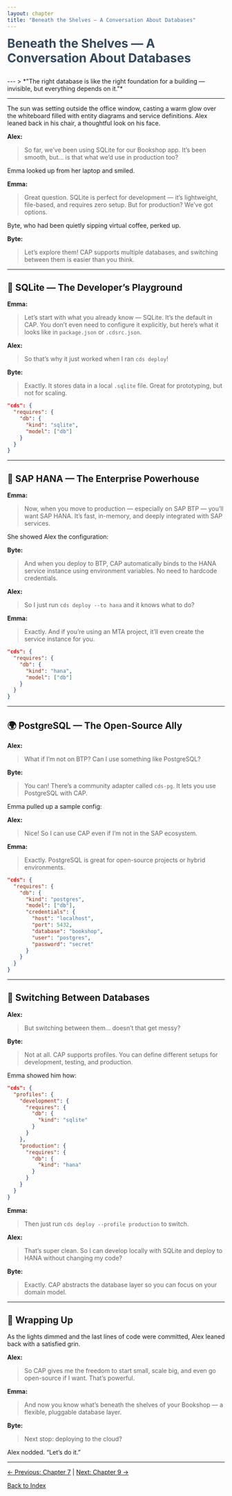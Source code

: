 ```yaml
---
layout: chapter
title: "Beneath the Shelves — A Conversation About Databases"
---
```


<div style="color:#34495e;font-size:2em;font-weight:bold;margin-bottom:1em;">Beneath the Shelves — A Conversation About Databases</div>
---
> *"The right database is like the right foundation for a building — invisible, but everything depends on it."*

---

The sun was setting outside the office window, casting a warm glow over the whiteboard filled with entity diagrams and service definitions. Alex leaned back in his chair, a thoughtful look on his face.

**Alex:**
> So far, we’ve been using SQLite for our Bookshop app. It’s been smooth, but… is that what we’d use in production too?

Emma looked up from her laptop and smiled.

**Emma:**
> Great question. SQLite is perfect for development — it’s lightweight, file-based, and requires zero setup. But for production? We’ve got options.

Byte, who had been quietly sipping virtual coffee, perked up.

**Byte:**
> Let’s explore them! CAP supports multiple databases, and switching between them is easier than you think.

---

## 🧱 SQLite — The Developer’s Playground

**Emma:**
> Let’s start with what you already know — SQLite. It’s the default in CAP. You don’t even need to configure it explicitly, but here’s what it looks like in `package.json` or `.cdsrc.json`.

**Alex:**
> So that’s why it just worked when I ran `cds deploy`!

**Byte:**
> Exactly. It stores data in a local `.sqlite` file. Great for prototyping, but not for scaling.

```json
"cds": {
  "requires": {
    "db": {
      "kind": "sqlite",
      "model": ["db"]
    }
  }
}
```

---

## 🚀 SAP HANA — The Enterprise Powerhouse

**Emma:**
> Now, when you move to production — especially on SAP BTP — you’ll want SAP HANA. It’s fast, in-memory, and deeply integrated with SAP services.

She showed Alex the configuration:

**Byte:**
> And when you deploy to BTP, CAP automatically binds to the HANA service instance using environment variables. No need to hardcode credentials.

**Alex:**
> So I just run `cds deploy --to hana` and it knows what to do?

**Emma:**
> Exactly. And if you’re using an MTA project, it’ll even create the service instance for you.

```json
"cds": {
  "requires": {
    "db": {
      "kind": "hana",
      "model": ["db"]
    }
  }
}
```

---

## 🌍 PostgreSQL — The Open-Source Ally

**Alex:**
> What if I’m not on BTP? Can I use something like PostgreSQL?

**Byte:**
> You can! There’s a community adapter called `cds-pg`. It lets you use PostgreSQL with CAP.

Emma pulled up a sample config:

**Alex:**
> Nice! So I can use CAP even if I’m not in the SAP ecosystem.

**Emma:**
> Exactly. PostgreSQL is great for open-source projects or hybrid environments.

```json
"cds": {
  "requires": {
    "db": {
      "kind": "postgres",
      "model": ["db"],
      "credentials": {
        "host": "localhost",
        "port": 5432,
        "database": "bookshop",
        "user": "postgres",
        "password": "secret"
      }
    }
  }
}
```

---

## 🔄 Switching Between Databases

**Alex:**
> But switching between them… doesn’t that get messy?

**Byte:**
> Not at all. CAP supports profiles. You can define different setups for development, testing, and production.

Emma showed him how:

```json
"cds": {
  "profiles": {
    "development": {
      "requires": {
        "db": {
          "kind": "sqlite"
        }
      }
    },
    "production": {
      "requires": {
        "db": {
          "kind": "hana"
        }
      }
    }
  }
}
```

**Emma:**
> Then just run `cds deploy --profile production` to switch.

**Alex:**
> That’s super clean. So I can develop locally with SQLite and deploy to HANA without changing my code?

**Byte:**
> Exactly. CAP abstracts the database layer so you can focus on your domain model.

---

## 🧠 Wrapping Up

As the lights dimmed and the last lines of code were committed, Alex leaned back with a satisfied grin.

**Alex:**
> So CAP gives me the freedom to start small, scale big, and even go open-source if I want. That’s powerful.

**Emma:**
> And now you know what’s beneath the shelves of your Bookshop — a flexible, pluggable database layer.

**Byte:**
> Next stop: deploying to the cloud?

Alex nodded. “Let’s do it.”

---

[← Previous: Chapter 7](Chapter-7.md) | [Next: Chapter 9 →](Chapter-9.md)

[Back to Index](README.md)
